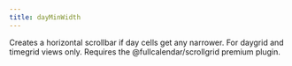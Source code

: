 ```yaml
---
title: dayMinWidth
---
```


Creates a horizontal scrollbar if day cells get any narrower. For daygrid and timegrid views only. Requires the @fullcalendar/scrollgrid premium plugin.
